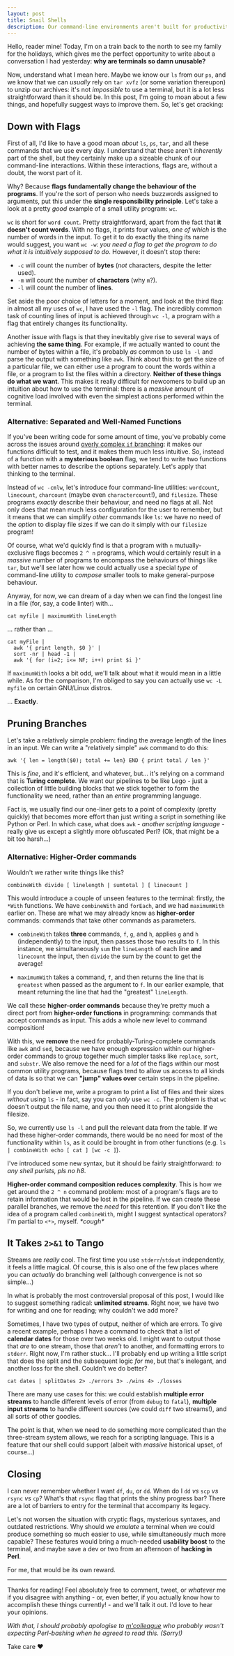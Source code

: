 ```yaml
---
layout: post
title: Snail Shells
description: Our command-line environments aren't built for productivity. Let's fix that.
---
```


Hello, reader mine! Today, I'm on a train back to the north to see my family for the holidays, which gives me the perfect opportunity to write about a conversation I had yesterday: **why are terminals so damn unusable?**

Now, understand what I mean here. Maybe we know our `ls` from our `ps`, and we know that we can _usually_ rely on `tar xvfz` (or some variation thereupon) to unzip our archives:  it's not _impossible_ to use a terminal, but it is a lot less straightforward than it should be. In this post, I'm going to moan about a few things, and hopefully suggest ways to improve them. So, let's get cracking:

## Down with Flags

First of all, I'd like to have a good moan _about_ `ls`, `ps`, `tar`, and all these commands that we use every day. I understand that these aren't _inherently_ part of the shell, but they certainly make up a sizeable chunk of our command-line interactions. Within these interactions, flags are, without a doubt, the worst part of it.

Why? Because **flags fundamentally change the behaviour of the programs**. If you're the sort of person who needs buzzwords assigned to arguments, put this under the **single responsibility principle**. Let's take a look at a pretty _good_ example of a small utility program: `wc`.

`wc` is short for `word count`. Pretty straightforward, apart from the fact that **it doesn't count words**. With no flags, it prints four values, _one of which_ is the number of words in the input. To get it to do exactly the thing its name would suggest, you want `wc -w`: _you need a flag to get the program to do what it is intuitively supposed to do_. However, it doesn't stop there:

- `-c` will count the number of **bytes** (_not_ characters, despite the letter used).
- `-m` will count the number of **characters** (why `m`?).
- `-l` will count the number of **lines**.

Set aside the poor choice of letters for a moment, and look at the third flag: in almost all my uses of `wc`, I have used the `-l` flag. The incredibly common task of counting lines of input is achieved through `wc -l`, a program with a flag that entirely changes its functionality.

Another issue with flags is that they inevitably give rise to several ways of achieving **the same thing**. For example, if we actually wanted to count the number of bytes within a file, it's probably _as_ common to use `ls -l` and parse the output with something like `awk`. Think about this: to get the size of a particular file, we can either use a program to count the words within a file, or a program to list the files within a directory. **Neither of these things do what we want**. This makes it really difficult for newcomers to build up an intuition about how to use the terminal: there is a _massive_ amount of cognitive load involved with even the simplest actions performed within the terminal.

### Alternative: Separated and Well-Named Functions

If you've been writing code for some amount of time, you've probably come across the issues around [overly complex `if` branching](http://degoes.net/articles/destroy-all-ifs): it makes our functions difficult to test, and it makes them much less intuitive. So, instead of a function with a **mysterious boolean** flag, we tend to write two functions with better names to describe the options separately. Let's apply that thinking to the terminal.

Instead of `wc -cmlw`, let's introduce four command-line utilities: `wordcount`, `linecount`, `charcount` (maybe even `charactercount`!), and `filesize`. These programs _exactly_ describe their behaviour, and need no flags at all. Not only does that mean much less configuration for the user to remember, but it means that we can simplify _other_ commands like `ls`: we have no need of the _option_ to display file sizes if we can do it simply with our `filesize` program!

Of course, what we'd quickly find is that a program with `n` mutually-exclusive flags becomes `2 ^ n` programs, which would certainly result in a _massive_ number of programs to encompass the behaviours of things like `tar`, but we'll see later how we could actually use a special _type_ of command-line utility to _compose_ smaller tools to make general-purpose behaviour.

Anyway, for now, we can dream of a day when we can find the longest line in a file (for, say, a code linter) with...

```
cat myfile | maximumWith lineLength
```

... rather than ...

```
cat myFile |
  awk '{ print length, $0 }' |
  sort -nr | head -1 |
  awk '{ for (i=2; i<= NF; i++) print $i }'
```

If `maximumWith` looks a bit odd, we'll talk about what it would mean in a little while. As for the comparison, I'm obliged to say you can actually use `wc -L myfile` on certain GNU/Linux distros.

... **Exactly**.

## Pruning Branches

Let's take a relatively simple problem: finding the average length of the lines in an input. We can write a "relatively simple" `awk` command to do this:

```
awk '{ len = length($0); total += len} END { print total / len }'
```

This is _fine_, and it's efficient, and whatever, but... it's relying on a command that is **Turing complete**. We want our pipelines to be like Lego - just a collection of little building blocks that we stick together to form the functionality we need, rather than an _entire_ programming language.

Fact is, we usually find our one-liner gets to a point of complexity (pretty quickly) that becomes more effort than just writing a script in something like Python or Perl. In which case, what does `awk` - _another scripting language_ - really give us except a slightly more obfuscated Perl? (Ok, that might be a bit too harsh...)

### Alternative: Higher-Order commands

Wouldn't we rather write things like this?

```
combineWith divide [ linelength | sumtotal ] [ linecount ]
```

This would introduce a couple of unseen features to the terminal: firstly, the `*With` functions. We have `combineWith` and `forEach`, and we had `maximumWith` earlier on. These are what we may already know as **higher-order** commands: commands that take other commands as parameters.

- `combineWith` takes **three** commands, `f`, `g`, and `h`, applies `g` and `h` (independently) to the input, then passes those two results to `f`. In this instance, we simultaneously `sum` the `lineLength` of each line **and** `linecount` the input, then `divide` the sum by the count to get the average!

- `maximumWith` takes a command, `f`, and then returns the line that is `greatest` when passed as the argument to `f`. In our earlier example, that meant returning the line that had the "greatest" `lineLength`.

We call these **higher-order commands** because they're pretty much a direct port from **higher-order functions** in programming: commands that accept commands as input. This adds a whole new level to command composition!

With this, we **remove** the need for probably-Turing-complete commands like `awk` and `sed`, because we have enough expression within our higher-order commands to group together much simpler tasks like `replace`, `sort`, and `substr`. We also remove the need for a _lot_ of the flags within our most common utility programs, because flags tend to allow us access to all kinds of data is so that we can **"jump" values over** certain steps in the pipeline.

If you don't believe me, write a program to print a list of files and their sizes _without_ using `ls` - in fact, say you can _only_ use `wc -c`. The problem is that `wc` doesn't output the file name, and you then need it to print alongside the filesize.

So, we currently use `ls -l` and pull the relevant data from the table. If we had these higher-order commands, there would be no need for most of the functionality within `ls`, as it could be brought in from other functions (e.g. `ls | combineWith echo [ cat ] [wc -c ]`).

I've introduced some new syntax, but it should be fairly straightforward: _to any shell purists, pls no h8_.

**Higher-order command composition reduces complexity**. This is how we get around the `2 ^ n` command problem: most of a program's flags are to retain information that would be lost in the pipeline. If we can create these parallel branches, we remove the _need_ for this retention. If you don't like the idea of a program called `combineWith`, might I suggest syntactical operators? I'm partial to `<*>`, myself. _\*cough\*_

## It Takes `2>&1` to Tango

Streams are _really_ cool. The first time you use `stderr`/`stdout` independently, it feels a little magical. Of course, this is also one of the few places where you can _actually_ do branching well (although convergence is not so simple...)

In what is probably the most controversial proposal of this post, I would like to suggest something radical: **unlimited streams**. Right now, we have two for writing and one for reading; why couldn't we add more?

Sometimes, I have two types of output, neither of which are errors. To give a recent example, perhaps I have a command to check that a list of **calendar dates** for those over two weeks old. I might want to output those that _are_ to one stream, those that _aren't_ to another, and formatting errors to `stderr`. Right now, I'm rather stuck... I'll probably end up writing a little script that does the split and the subsequent logic _for_ me, but that's inelegant, and another loss for the shell. Couldn't we do better?

```
cat dates | splitDates 2> ./errors 3> ./wins 4> ./losses
```

There are many use cases for this: we could establish **multiple error streams** to handle different levels of error (from `debug` to `fatal`), **multiple input streams** to handle different sources (we could `diff` two streams!), and all sorts of other goodies.

The point is that, when we need to do something more complicated than the three-stream system allows, we reach for a scripting language. This is a feature that our shell could support (albeit with _massive_ historical upset, of course...)

## Closing

I can never remember whether I want `df`, `du`, or `dd`. When do I `dd` _vs_ `scp` _vs_ `rsync` _vs_ `cp`? What's that `rsync` flag that prints the shiny progress bar? There are a lot of barriers to entry for the terminal that accompany its legacy.

Let's not worsen the situation with cryptic flags, mysterious syntaxes, and outdated restrictions. Why should we _emulate_ a terminal when we could produce something so much easier to use, while simultaneously much more capable? These features would bring a much-needed **usability boost** to the terminal, and maybe save a dev or two from an afternoon of **hacking in Perl**.

For me, that would be its own reward.

---

Thanks for reading! Feel absolutely free to comment, tweet, or _whatever_ me if you disagree with anything - or, even better, if you actually know how to accomplish these things currently! - and we'll talk it out. I'd love to hear your opinions.

_With that, I should probably apologise to [m'colleague](https://twitter.com/justnine) who probably wasn't expecting Perl-bashing when he agreed to read this. (Sorry!)_

Take care &hearts;
